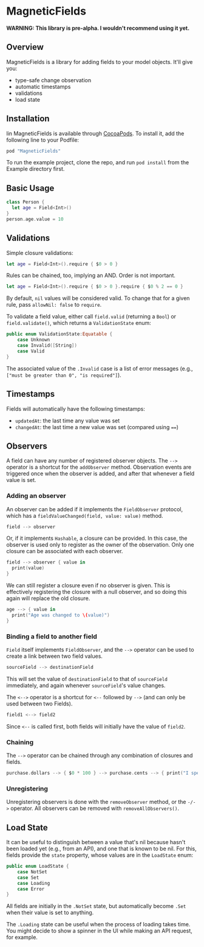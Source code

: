 # MagneticFields

**WARNING: This library is pre-alpha.  I wouldn't recommend using it yet.**

## Overview

MagneticFields is a library for adding fields to your model objects.  It'll give you:
* type-safe change observation
* automatic timestamps
* validations
* load state

## Installation
lin
MagneticFields is available through [CocoaPods](http://cocoapods.org). To install it, add the following line to your Podfile:

```ruby
pod "MagneticFields"
```

To run the example project, clone the repo, and run `pod install` from the Example directory first.

## Basic Usage

```swift
class Person {
  let age = Field<Int>()
}
person.age.value = 10
```

## Validations

Simple closure validations:

```swift
let age = Field<Int>().require { $0 > 0 }
```

Rules can be chained, too, implying an AND.  Order is not important.

```swift
let age = Field<Int>().require { $0 > 0 }.require { $0 % 2 == 0 }
```

By default, `nil` values will be considered valid.  To change that for a given rule, pass `allowNil: false` to `require`.

To validate a field value, either call `field.valid` (returning a `Bool`) or `field.validate()`, which returns a `ValidationState` enum:

```swift
public enum ValidationState:Equatable {
    case Unknown
    case Invalid([String])
    case Valid
}
```

The associated value of the `.Invalid` case is a list of error messages (e.g., `["must be greater than 0", "is required"]`).


## Timestamps

Fields will automatically have the following timestamps:
* `updatedAt`: the last time any value was set
* `changedAt`: the last time a new value was set (compared using `==`)

## Observers

A field can have any number of registered observer objects.  The `-->` operator is a shortcut for the `addObserver` method.  Observation events are triggered once when the observer is added, and after that whenever a field value is set.

### Adding an observer

An observer can be added if it implements the `FieldObserver` protocol, which has a `fieldValueChanged(field, value: value)` method.

```swift
field --> observer
```

Or, if it implements `Hashable`, a closure can be provided.  In this case, the observer is used only to register as the owner of the observation. Only one closure can be associated with each observer.

```swift
field --> observer { value in
  print(value)
}
```

We can still register a closure even if no observer is given.  This is effectively registering the closure with a null observer, and so doing this again will replace the old closure.

```swift
age --> { value in 
  print("Age was changed to \(value)")
}
```

### Binding a field to another field

`Field` itself implements `FieldObserver`, and the `-->` operator can be used to create a link between two field values.

```swift
sourceField --> destinationField
```
This will set the value of `destinationField` to that of `sourceField` immediately, and again whenever `sourceField`'s value changes.

The `<-->` operator is a shortcut for `<--` followed by `-->` (and can only be used between two Fields).

```swift
field1 <--> field2
```

Since `<--` is called first, both fields will initially have the value of `field2`.

### Chaining

The `-->` operator can be chained through any combination of closures and fields.

```swift
purchase.dollars --> { $0 * 100 } --> purchase.cents --> { print("I spent \($0) cents") }
```

### Unregistering

Unregistering observers is done with the `removeObserver` method, or the `-/->` operator.  All observers can be removed with `removeAllObservers()`.

## Load State

It can be useful to distinguish between a value that's nil because hasn't been loaded yet (e.g., from an API), and one that is known to be nil.  For this, fields provide the `state` property, whose values are in the `LoadState` enum:

```swift
public enum LoadState {
    case NotSet
    case Set
    case Loading
    case Error
}
```

All fields are initially in the `.NotSet` state, but automatically become `.Set` when their value is set to anything.

The `.Loading` state can be useful when the process of loading takes time.  You might decide to show a spinner in the UI while making an API request, for example.
